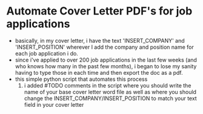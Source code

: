 # Automate Cover Letter PDF's for job applications


- basically, in my cover letter, i have the text 'INSERT_COMPANY' and 'INSERT_POSITION' wherever I add the company and position name for each job application i do.
- since i've applied to over 200 job applications in the last few weeks (and who knows how many in the past few months), i began to lose my sanity having to type those in each time and then export the doc as a pdf.
- this simple python script that automates this process
  1. i added #TODO comments in the script where you should write the name of your base cover letter word file as well as where you should change the INSERT_COMPANY/INSERT_POSITION to match your text field in your cover letter
